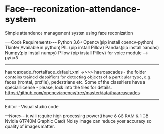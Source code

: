 # Face--reconization-attendance-system
Simple attandence management systen using face reconization



---Code Requirements---
Python 3.6+
Opencv(pip install opencv-python)
Tkinter(Available in python)
PIL (pip install Pillow)
Pandas(pip install pandas)
Numpy(pip install numpy)
Pillow (pip install Pillow)
for voice module --> pyttx3 
****************************************************************************
haarcascade_frontalface_default.xml  ->>>> 
haarcascades - the folder contains trained classifiers for detecting objects
               of a particular type, e.g. faces (frontal, profile), pedestrians etc.
               Some of the classifiers have a special license - please,
               look into the files for details.
https://github.com/opencv/opencv/tree/master/data/haarcascades
*********************************************************************
Editor - Visual studio code

--Notes--
It will require high processing power(I have 8 GB RAM & 1 GB Nvidia GT740M Graphic Card)
Noisy image can reduce your accuracy so quality of images matter.
